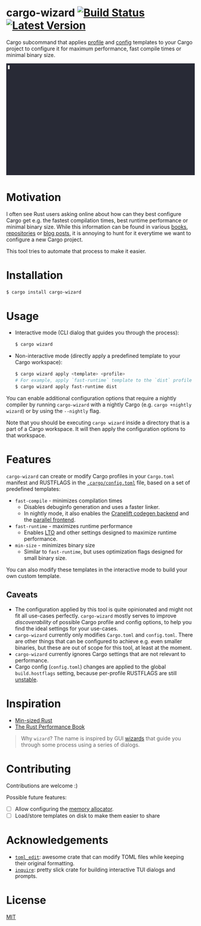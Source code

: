 # cargo-wizard [![Build Status]][actions] [![Latest Version]][crates.io]

[Build Status]: https://github.com/kobzol/cargo-wizard/actions/workflows/check.yml/badge.svg

[actions]: https://github.com/kobzol/cargo-wizard/actions?query=branch%3Amain

[Latest Version]: https://img.shields.io/crates/v/cargo-wizard.svg

[crates.io]: https://crates.io/crates/cargo-wizard

Cargo subcommand that applies [profile](https://doc.rust-lang.org/cargo/reference/profiles.html)
and [config](https://doc.rust-lang.org/cargo/reference/config.html#configuration-format) templates to your Cargo project
to configure it for maximum performance, fast compile times or minimal binary size.

![Demo of cargo-wizard](img/wizard-demo.gif)

# Motivation
I often see Rust users asking online about how can they best configure Cargo get e.g. the fastest compilation times,
best
runtime performance or minimal binary size. While this information can be found in
various [books](https://nnethercote.github.io/perf-book/build-configuration.html), [repositories](https://github.com/johnthagen/min-sized-rust)
or [blog posts](https://kobzol.github.io/rust/rustc/2023/10/21/make-rust-compiler-5percent-faster.html), it is annoying
to hunt for it everytime we want to configure a new Cargo project.

This tool tries to automate that process to make it easier.

# Installation

```bash
$ cargo install cargo-wizard
```

# Usage

- Interactive mode (CLI dialog that guides you through the process):
    ```bash
    $ cargo wizard
    ```
- Non-interactive mode (directly apply a predefined template to your Cargo workspace):
    ```bash
    $ cargo wizard apply <template> <profile>
    # For example, apply `fast-runtime` template to the `dist` profile
    $ cargo wizard apply fast-runtime dist
    ```

You can enable additional configuration options that require a nightly compiler by running `cargo-wizard` with a
nightly Cargo (e.g. `cargo +nightly wizard`) or by using the `--nightly` flag.

Note that you should be executing `cargo wizard` inside a directory that is a part of a Cargo workspace. It will then
apply the configuration options to that workspace.

# Features
`cargo-wizard` can create or modify Cargo profiles in your `Cargo.toml` manifest and RUSTFLAGS in
the [`.cargo/config.toml`](https://doc.rust-lang.org/cargo/reference/config.html#configuration-format) file, based on a
set of predefined templates:

- `fast-compile` - minimizes compilation times
    - Disables debuginfo generation and uses a faster linker.
    - In nightly mode, it also enables
      the [Cranelift codegen backend](https://nnethercote.github.io/perf-book/build-configuration.html#cranelift-codegen-back-end)
      and
      the [parallel frontend](https://nnethercote.github.io/perf-book/build-configuration.html#experimental-parallel-front-end).
- `fast-runtime` - maximizes runtime performance
    - Enables [LTO](https://doc.rust-lang.org/cargo/reference/profiles.html#lto) and other settings designed to maximize
      runtime performance.
- `min-size` - minimizes binary size
    - Similar to `fast-runtime`, but uses optimization flags designed for small binary size.

You can also modify these templates in the interactive mode to build your own custom template.

## Caveats

- The configuration applied by this tool is quite opinionated and might not fit all use-cases
  perfectly. `cargo-wizard` mostly serves to improve *discoverability* of possible Cargo profile and config options, to
  help you find the ideal settings for your use-cases.
- `cargo-wizard` currently only modifies `Cargo.toml` and `config.toml`. There are other things that can be configured
  to achieve e.g. even smaller binaries, but these are out of scope for this tool, at least at the moment.
- `cargo-wizard` currently ignores Cargo settings that are not relevant to performance.
- Cargo config (`config.toml`) changes are applied to the global `build.hostflags` setting, because per-profile
  RUSTFLAGS are still [unstable](https://github.com/rust-lang/cargo/issues/10271).

# Inspiration

- [Min-sized Rust](https://github.com/johnthagen/min-sized-rust)
- [The Rust Performance Book](https://nnethercote.github.io/perf-book/build-configuration.html)

> Why `wizard`? The name is inspired by
> GUI [wizards](https://documentation.softwareag.com/natural/nat913win/edis/edis_win_dia_wiz.htm) that guide you through
> some process using a series of dialogs.

# Contributing
Contributions are welcome :)

Possible future features:

- [ ] Allow configuring
  the [memory allocator](https://nnethercote.github.io/perf-book/build-configuration.html#alternative-allocators).
- [ ] Load/store templates on disk to make them easier to share

# Acknowledgements

- [`toml_edit`](https://docs.rs/toml_edit/latest/toml_edit/): awesome crate that can modify TOML files while keeping
  their original formatting.
- [`inquire`](https://github.com/mikaelmello/inquire): pretty slick crate for building interactive TUI dialogs and
  prompts.

# License
[MIT](LICENSE)

